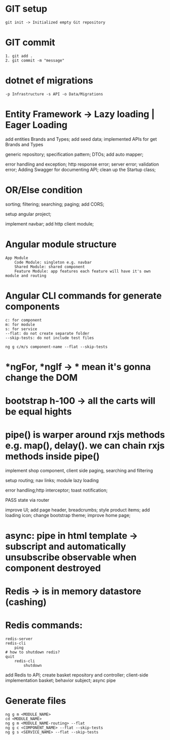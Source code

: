 # GIT setup
    git init -> Initialized empty Git repository

# GIT commit
    1. git add .
    2. git commit -m "message"

# dotnet ef migrations
    -p Infrastructure -s API -o Data/Migrations

# Entity Framework -> Lazy loading | Eager Loading


add entities Brands and Types; add seed data; implemented APIs for get Brands and Types

generic repository; specification pattern; DTOs; add auto mapper;

error handling and exception; http response error; server error; validation error; Adding Swagger for documenting API; clean up the Startup class;

# OR/Else condition
sorting; filtering; searching; paging; add CORS;

setup angular project;

implement navbar; add http client module;

# Angular module structure
    App Module
        Code Module: singleton e.g. navbar
        Shared Module: shared component
        Feature Module: app features each feature will have it's own module and routing

# Angular CLI commands for generate components
    c: for component
    m: for module
    s: for service
    --flat: do not create separate folder
    --skip-tests: do not include test files

    ng g c/m/s component-name --flat --skip-tests

# *ngFor, *ngIf -> * mean it's gonna change the DOM

# bootstrap h-100 -> all the carts will be equal hights

# pipe() is warper around rxjs methods e.g. map(), delay(). we can chain rxjs methods inside pipe()


implement shop component, client side paging, searching and filtering 

setup routing; nav links; module lazy loading

error handling;http interceptor; toast notification;

PASS state via router

improve UI; add page header, breadcrumbs; style product items; add loading icon; change bootstrap theme; improve home page;  

# async: pipe in html template -> subscript and automatically unsubscribe observable when component destroyed


# Redis -> is in memory datastore (cashing)
# Redis commands:
    redis-server
    redis-cli
        ping
    # how to shutdown redis?
    quit
        redis-cli
            shutdown


 add Redis to API; create basket repository and controller; client-side implementation basket; behavior subject; async pipe



# Generate files
    ng g m <MODULE_NAME>
    cd <MODULE_NAME>
    ng g m <MODULE_NAME-routing> --flat
    ng g c <COMPONENT_NAME> --flat --skip-tests
    ng g s <SERVICE_NAME> --flat --skip-tests


